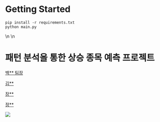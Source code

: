 # Getting Started
```
pip install -r requirements.txt
python main.py
```
\n
\n
# 패턴 분석을 통한 상승 종목 예측 프로젝트

[백** 팀장](https://github.com/bww7448)

[김**](https://github.com/lionking0111)

[장**](https://github.com/Nougaga)

[정**](https://github.com/aok1000)

<img src='resources/presentation/all_slides.png'>